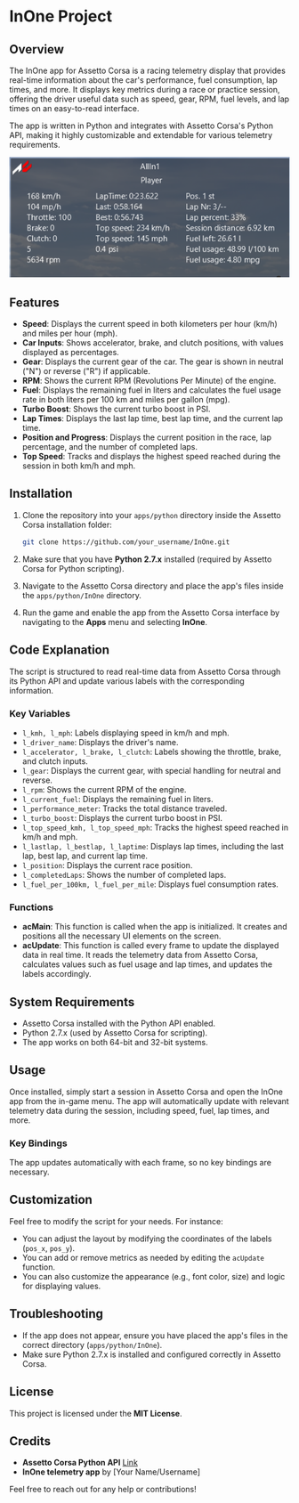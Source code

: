 # InOne Project

## Overview
The InOne app for Assetto Corsa is a racing telemetry display that provides real-time information about the car's performance, fuel consumption, lap times, and more. It displays key metrics during a race or practice session, offering the driver useful data such as speed, gear, RPM, fuel levels, and lap times on an easy-to-read interface.

The app is written in Python and integrates with Assetto Corsa's Python API, making it highly customizable and extendable for various telemetry requirements.

![InOne App Overview](images/allinoness.PNG)

## Features
- **Speed**: Displays the current speed in both kilometers per hour (km/h) and miles per hour (mph).
- **Car Inputs**: Shows accelerator, brake, and clutch positions, with values displayed as percentages.
- **Gear**: Displays the current gear of the car. The gear is shown in neutral ("N") or reverse ("R") if applicable.
- **RPM**: Shows the current RPM (Revolutions Per Minute) of the engine.
- **Fuel**: Displays the remaining fuel in liters and calculates the fuel usage rate in both liters per 100 km and miles per gallon (mpg).
- **Turbo Boost**: Shows the current turbo boost in PSI.
- **Lap Times**: Displays the last lap time, best lap time, and the current lap time.
- **Position and Progress**: Displays the current position in the race, lap percentage, and the number of completed laps.
- **Top Speed**: Tracks and displays the highest speed reached during the session in both km/h and mph.

## Installation
1. Clone the repository into your `apps/python` directory inside the Assetto Corsa installation folder:

    ```bash
    git clone https://github.com/your_username/InOne.git
    ```

2. Make sure that you have **Python 2.7.x** installed (required by Assetto Corsa for Python scripting).

3. Navigate to the Assetto Corsa directory and place the app's files inside the `apps/python/InOne` directory.

4. Run the game and enable the app from the Assetto Corsa interface by navigating to the **Apps** menu and selecting **InOne**.

## Code Explanation
The script is structured to read real-time data from Assetto Corsa through its Python API and update various labels with the corresponding information.

### Key Variables
- `l_kmh, l_mph`: Labels displaying speed in km/h and mph.
- `l_driver_name`: Displays the driver's name.
- `l_accelerator, l_brake, l_clutch`: Labels showing the throttle, brake, and clutch inputs.
- `l_gear`: Displays the current gear, with special handling for neutral and reverse.
- `l_rpm`: Shows the current RPM of the engine.
- `l_current_fuel`: Displays the remaining fuel in liters.
- `l_performance_meter`: Tracks the total distance traveled.
- `l_turbo_boost`: Displays the current turbo boost in PSI.
- `l_top_speed_kmh, l_top_speed_mph`: Tracks the highest speed reached in km/h and mph.
- `l_lastlap, l_bestlap, l_laptime`: Displays lap times, including the last lap, best lap, and current lap time.
- `l_position`: Displays the current race position.
- `l_completedLaps`: Shows the number of completed laps.
- `l_fuel_per_100km, l_fuel_per_mile`: Displays fuel consumption rates.

### Functions
- **acMain**: This function is called when the app is initialized. It creates and positions all the necessary UI elements on the screen.
- **acUpdate**: This function is called every frame to update the displayed data in real time. It reads the telemetry data from Assetto Corsa, calculates values such as fuel usage and lap times, and updates the labels accordingly.

## System Requirements
- Assetto Corsa installed with the Python API enabled.
- Python 2.7.x (used by Assetto Corsa for scripting).
- The app works on both 64-bit and 32-bit systems.

## Usage
Once installed, simply start a session in Assetto Corsa and open the InOne app from the in-game menu. The app will automatically update with relevant telemetry data during the session, including speed, fuel, lap times, and more.

### Key Bindings
The app updates automatically with each frame, so no key bindings are necessary.

## Customization
Feel free to modify the script for your needs. For instance:
- You can adjust the layout by modifying the coordinates of the labels (`pos_x`, `pos_y`).
- You can add or remove metrics as needed by editing the `acUpdate` function.
- You can also customize the appearance (e.g., font color, size) and logic for displaying values.

## Troubleshooting
- If the app does not appear, ensure you have placed the app's files in the correct directory (`apps/python/InOne`).
- Make sure Python 2.7.x is installed and configured correctly in Assetto Corsa.

## License
This project is licensed under the **MIT License**.

## Credits
- **Assetto Corsa Python API** [Link](https://www.assettocorsa.net/)
- **InOne telemetry app** by [Your Name/Username]

Feel free to reach out for any help or contributions!
